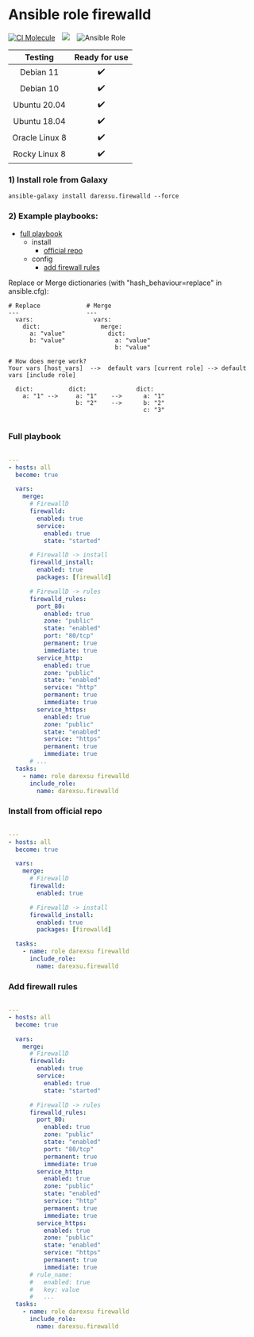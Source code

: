 # Ansible role firewalld
[![CI Molecule](https://github.com/darexsu/ansible-role-firewalld/actions/workflows/ci.yml/badge.svg)](https://github.com/darexsu/ansible-role-firewalld/actions/workflows/ci.yml)&emsp;![](https://img.shields.io/static/v1?label=idempotence&message=ok&color=success)&emsp;![Ansible Role](https://img.shields.io/ansible/role/d/58371?color=blue&label=downloads)

|  Testing         | Ready for use      |
| :--------------: | :--------------:   | 
| Debian 11        |:heavy_check_mark:  |
| Debian 10        |:heavy_check_mark:  | 
| Ubuntu 20.04     |:heavy_check_mark:  |  
| Ubuntu 18.04     |:heavy_check_mark:  | 
| Oracle Linux 8   |:heavy_check_mark:  |
| Rocky Linux 8    |:heavy_check_mark:  | 

### 1) Install role from Galaxy
```
ansible-galaxy install darexsu.firewalld --force
```

### 2) Example playbooks:
  
  - [full playbook](#full-playbook)  
    - install
      - [official repo](#install-from-official-repo) 
    - config
      - [add firewall rules](#add-firewall-rules)


Replace or Merge dictionaries (with "hash_behaviour=replace" in ansible.cfg):
```
# Replace             # Merge
---                   ---
  vars:                 vars:
    dict:                 merge:
      a: "value"            dict: 
      b: "value"              a: "value" 
                              b: "value"

# How does merge work?
Your vars [host_vars]  -->  default vars [current role] --> default vars [include role]
  
  dict:          dict:              dict:
    a: "1" -->     a: "1"    -->      a: "1"
                   b: "2"    -->      b: "2"
                                      c: "3"
    
```

### Full playbook
```yaml

---
- hosts: all
  become: true

  vars:
    merge:
      # FirewallD
      firewalld:
        enabled: true
        service:
          enabled: true
          state: "started"

      # FirewallD -> install
      firewalld_install:
        enabled: true
        packages: [firewalld]

      # FirewallD -> rules
      firewalld_rules:
        port_80:
          enabled: true
          zone: "public"
          state: "enabled"
          port: "80/tcp"
          permanent: true
          immediate: true
        service_http:
          enabled: true
          zone: "public"
          state: "enabled"
          service: "http"
          permanent: true
          immediate: true
        service_https:
          enabled: true
          zone: "public"
          state: "enabled"
          service: "https"
          permanent: true
          immediate: true
      # ...
  tasks:
    - name: role darexsu firewalld
      include_role:
        name: darexsu.firewalld

```
### Install from official repo
```yaml

---
- hosts: all
  become: true

  vars:
    merge:
      # FirewallD
      firewalld:
        enabled: true

      # FirewallD -> install
      firewalld_install:
        enabled: true
        packages: [firewalld]

  tasks:
    - name: role darexsu firewalld
      include_role:
        name: darexsu.firewalld

```
### Add firewall rules
```yaml

---
- hosts: all
  become: true

  vars:
    merge:
      # FirewallD
      firewalld:
        enabled: true
        service:
          enabled: true
          state: "started"

      # FirewallD -> rules
      firewalld_rules:
        port_80:
          enabled: true
          zone: "public"
          state: "enabled"
          port: "80/tcp"
          permanent: true
          immediate: true
        service_http:
          enabled: true
          zone: "public"
          state: "enabled"
          service: "http"
          permanent: true
          immediate: true
        service_https:
          enabled: true
          zone: "public"
          state: "enabled"
          service: "https"
          permanent: true
          immediate: true
      # rule_name:
      #   enabled: true
      #   key: value
      #   ...
  tasks:
    - name: role darexsu firewalld
      include_role:
        name: darexsu.firewalld

```